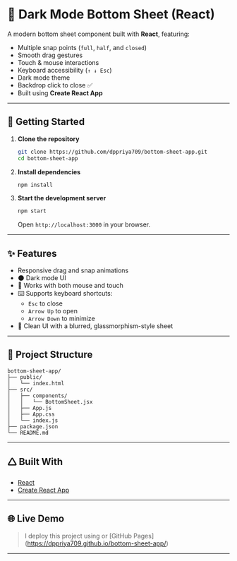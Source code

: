 # 🌙 Dark Mode Bottom Sheet (React)

A modern bottom sheet component built with **React**, featuring:

- Multiple snap points (`full`, `half`, and `closed`)
- Smooth drag gestures
- Touch & mouse interactions
- Keyboard accessibility (`↑ ↓ Esc`)
- Dark mode theme
- Backdrop click to close ✅
- Built using **Create React App**

---

## 🚀 Getting Started

1. **Clone the repository**
   ```bash
   git clone https://github.com/dppriya709/bottom-sheet-app.git
   cd bottom-sheet-app
   ```

2. **Install dependencies**
   ```bash
   npm install
   ```

3. **Start the development server**
   ```bash
   npm start
   ```
   Open `http://localhost:3000` in your browser.

---

## ✨ Features

- Responsive drag and snap animations
- 🌑 Dark mode UI
- 📱 Works with both mouse and touch
- ⌨️ Supports keyboard shortcuts:  
  - `Esc` to close  
  - `Arrow Up` to open  
  - `Arrow Down` to minimize  
- 💅 Clean UI with a blurred, glassmorphism-style sheet

---

## 📁 Project Structure

```
bottom-sheet-app/
├── public/
│   └── index.html
├── src/
│   ├── components/
│   │   └── BottomSheet.jsx
│   ├── App.js
│   ├── App.css
│   └── index.js
├── package.json
└── README.md
```

---

## 🛆 Built With

- [React](https://reactjs.org/)
- [Create React App](https://github.com/facebook/create-react-app)

---

## 🌐 Live Demo

> I deploy this project using  or [GitHub Pages]  (https://dppriya709.github.io/bottom-sheet-app/)

---
